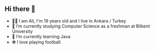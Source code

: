 ## Hi there 👋

- 👨‍🎓 I am Ali, I'm 19 years old and I live in Ankara / Turkey
- 🔭 I’m currently studying Computer Science as a freshman at Bilkent University
- 🌱 I’m currently learning Java
- ⚽️ I love playing football.

